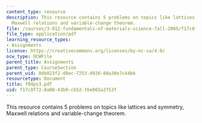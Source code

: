 ```yaml
---
content_type: resource
description: This resource contains 5 problems on topics like lattices and symmetry,
  Maxwell relations and variable-change theorem.
file: /courses/3-012-fundamentals-of-materials-science-fall-2005/f17c8f728a0043b0cb52f6e065a2f53f_f04ps3.pdf
file_type: application/pdf
learning_resource_types:
- Assignments
license: https://creativecommons.org/licenses/by-nc-sa/4.0/
ocw_type: OCWFile
parent_title: Assignments
parent_type: CourseSection
parent_uid: 8db023f2-d8ec-7253-d926-88a30e7c44bb
resourcetype: Document
title: f04ps3.pdf
uid: f17c8f72-8a00-43b0-cb52-f6e065a2f53f
---
```

This resource contains 5 problems on topics like lattices and symmetry, Maxwell relations and variable-change theorem.